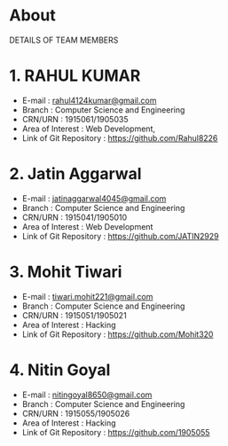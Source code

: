 # About
DETAILS OF TEAM MEMBERS                    
                    

# 1.  RAHUL KUMAR
- E-mail : rahul4124kumar@gmail.com
- Branch : Computer Science and Engineering
- CRN/URN : 1915061/1905035
- Area of Interest : Web Development, 
- Link of Git Repository : https://github.com/Rahul8226

# 2.  Jatin Aggarwal
- E-mail : jatinaggarwal4045@gmail.com
- Branch : Computer Science and Engineering
- CRN/URN : 1915041/1905010
- Area of Interest : Web Development
- Link of Git Repository : https://github.com/JATIN2929

# 3.  Mohit Tiwari
- E-mail : tiwari.mohit221@gmail.com
- Branch : Computer Science and Engineering
- CRN/URN : 1915051/1905021
- Area of Interest : Hacking
- Link of Git Repository : https://github.com/Mohit320

# 4.  Nitin Goyal
- E-mail : nitingoyal8650@gmail.com
- Branch : Computer Science and Engineering
- CRN/URN : 1915055/1905026
- Area of Interest : Hacking
- Link of Git Repository : https://github.com/1905055
